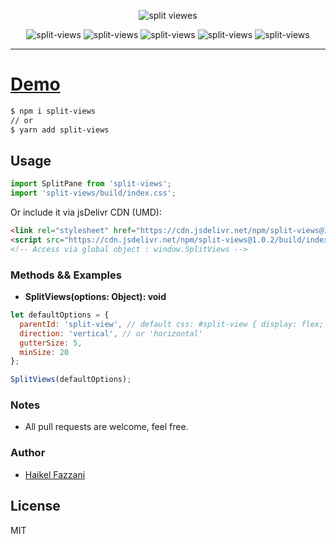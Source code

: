 <p align="center">
<img src="https://i.ibb.co/X7hHvx7/Split-Views.png" alt="split viewes"/>
</p>

<div align="center" style="width:100%; text-align:center;">
<img src="https://badgen.net/bundlephobia/minzip/split-views" alt="split-views" />
  <img src="https://badgen.net/bundlephobia/dependency-count/split-views" alt="split-views" />
  <img src="https://badgen.net/npm/v/split-views" alt="split-views" />
  <img src="https://badgen.net/npm/dt/split-views" alt="split-views" />
  <img src="https://data.jsdelivr.com/v1/package/npm/split-views/badge" alt="split-views"/>
</div>  

<hr />  

# [Demo](https://split-views.onrender.com)

```html
$ npm i split-views
// or
$ yarn add split-views
```

## Usage
```js
import SplitPane from 'split-views';
import 'split-views/build/index.css';
```

Or include it via jsDelivr CDN (UMD):
```html
<link rel="stylesheet" href="https://cdn.jsdelivr.net/npm/split-views@1.0.2/build/index.css" />
<script src="https://cdn.jsdelivr.net/npm/split-views@1.0.2/build/index.umd.min.js"></script>
<!-- Access via global object : window.SplitViews -->
```

### Methods && Examples
- **SplitViews(options: Object): void**  
```js
let defaultOptions = {
  parentId: 'split-view', // default css: #split-view { display: flex; }
  direction: 'vertical', // or 'horizontal'
  gutterSize: 5,
  minSize: 20
};

SplitViews(defaultOptions);
```

### Notes
- All pull requests are welcome, feel free.

### Author
- [Haikel Fazzani](https://github.com/haikelfazzani)

## License
MIT